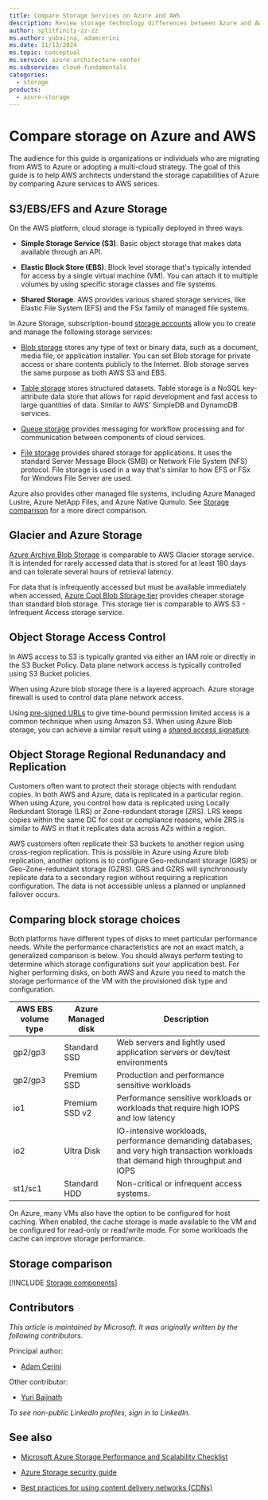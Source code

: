```yaml
---
title: Compare Storage Services on Azure and AWS
description: Review storage technology differences between Azure and AWS. Compare Azure Storage with S3, EBS, EFS, and Glacier.
author: splitfinity-zz-zz
ms.author: yubaijna, adamcerini
ms.date: 11/13/2024
ms.topic: conceptual
ms.service: azure-architecture-center
ms.subservice: cloud-fundamentals
categories:
  - storage
products:
  - azure-storage
---
```


# Compare storage on Azure and AWS

The audience for this guide is organizations or individuals who are migrating from AWS to Azure or adopting a multi-cloud strategy. The goal of this guide is to help AWS architects understand the storage capabilities of Azure by comparing Azure services to AWS serices.  

## S3/EBS/EFS and Azure Storage

On the AWS platform, cloud storage is typically deployed in three ways:

- **Simple Storage Service (S3)**. Basic object storage that makes data available through an API.

- **Elastic Block Store (EBS)**. Block level storage that's typically intended for access by a single virtual machine (VM). You can attach it to multiple volumes by using specific storage classes and file systems.

- **Shared Storage**. AWS provides various shared storage services, like Elastic File System (EFS) and the FSx family of managed file systems.

In Azure Storage, subscription-bound [storage accounts](/azure/storage/common/storage-quickstart-create-account) allow you to create and manage the following storage services:

- [Blob storage](/azure/storage/common/storage-quickstart-create-account) stores any type of text or binary data, such as a document, media file, or application installer. You can set Blob storage for private access or share contents publicly to the Internet. Blob storage serves the same purpose as both AWS S3 and EBS.
- [Table storage](/azure/cosmos-db/table-storage-how-to-use-nodejs) stores structured datasets. Table storage is a NoSQL key-attribute data store that allows for rapid development and fast access to large quantities of data. Similar to AWS' SimpleDB and DynamoDB services.

- [Queue storage](/azure/storage/queues/storage-quickstart-queues-nodejs?tabs=passwordless%2Croles-azure-portal%2Cenvironment-variable-windows%2Csign-in-azure-cli) provides messaging for workflow processing and for communication between components of cloud services.

- [File storage](/azure/storage/files/storage-java-how-to-use-file-storage) provides shared storage for applications. It uses the standard Server Message Block (SMB) or Network File System (NFS) protocol. File storage is used in a way that's similar to how EFS or FSx for Windows File Server are used.

Azure also provides other managed file systems, including Azure Managed Lustre, Azure NetApp Files, and Azure Native Qumulo. See [Storage comparison](#storage-comparison) for a more direct comparison.

## Glacier and Azure Storage

[Azure Archive Blob Storage](/azure/storage/blobs/access-tiers-overview#archive-access-tier) is comparable to AWS Glacier storage service. It is intended for rarely accessed data that is stored for at least 180 days and can tolerate several hours of retrieval latency.

For data that is infrequently accessed but must be available immediately when accessed, [Azure Cool Blob Storage tier](/azure/storage/blobs/access-tiers-overview#cool-access-tier) provides cheaper storage than standard blob storage. This storage tier is comparable to AWS S3 - Infrequent Access storage service.

## Object Storage Access Control

In AWS access to S3 is typically granted via either an IAM role or directly in the S3 Bucket Policy. Data plane network access is typically controlled using S3 Bucket policies.

When using Azure blob storage there is a layered approach. Azure storage firewall is used to control data plane network access.

Using [pre-signed URLs](https://docs.aws.amazon.com/AmazonS3/latest/userguide/using-presigned-url.html) to give time-bound permission limited access is a common technique when using Amazon S3. When using Azure Blob storage, you can achieve a similar result using a [shared access signature](https://learn.microsoft.com/en-us/azure/storage/common/storage-sas-overview).

## Object Storage Regional Redunandacy and Replication

Customers often want to protect their storage objects with rendudant copies. In both AWS and Azure, data is replicated in a particular region. When using Azure, you control how data is replicated using Locally Redundant Storage (LRS) or Zone-redundant storage (ZRS). LRS keeps copies within the same DC for cost or compliance reasons, while ZRS is similar to AWS in that it replicates data across AZs within a region.

AWS customers often replicate their S3 buckets to another region using cross-region replication. This is possible in Azure using Azure blob replication, another options is to configure Geo-redundant storage (GRS) or Geo-Zone-redundant storage (GZRS). GRS and GZRS will synchronously replicate data to a secondary region without requiring a replication configuration. The data is not accessible unless a planned or unplanned failover occurs.

## Comparing block storage choices

Both platforms have different types of disks to meet particular performance needs. While the performance characteristics are not an exact match, a generalized comparison is below. You should always perform testing to determine which storage configurations suit your application best. For higher performing disks, on both AWS and Azure you need to match the storage performance of the VM with the provisioned disk type and configuration. 

| AWS EBS volume type | Azure Managed disk | Description |
| ----------- | ------------- | ----------- |
| gp2/gp3 |  Standard SSD | Web servers and lightly used application servers or dev/test environments |
| gp2/gp3 |  Premium SSD | Production and performance sensitive workloads |
| io1 |  Premium SSD v2 | Performance sensitive workloads or workloads that require high IOPS and low latency |
| io2 |  Ultra Disk | IO-intensive workloads, performance demanding databases, and very high transaction workloads that demand high throughput and IOPS |
| st1/sc1 |  Standard HDD | Non-critical or infrequent access systems. |

On Azure, many VMs also have the option to be configured for host caching. When enabled, the cache storage is made available to the VM and be configured for read-only or read/write mode. For some workloads the cache can improve storage performance.

## Storage comparison

[!INCLUDE [Storage components](../../includes/aws/storage.md)]

## Contributors

*This article is maintained by Microsoft. It was originally written by the following contributors.*

Principal author:

- [Adam Cerini](https://www.linkedin.com/in/adamcerini)

Other contributor:

- [Yuri Baijnath](https://www.linkedin.com/in/yuri-baijnath-za)

*To see non-public LinkedIn profiles, sign in to LinkedIn.*

## See also

- [Microsoft Azure Storage Performance and Scalability Checklist](/azure/storage/common/storage-performance-checklist)

- [Azure Storage security guide](/azure/storage/common/storage-security-guide)

- [Best practices for using content delivery networks (CDNs)](../best-practices/cdn.yml)